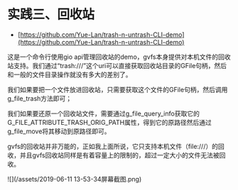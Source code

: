 # 实践三、回收站

* [https://github.com/Yue-Lan/trash-n-untrash-CLI-demo](https://github.com/Yue-Lan/trash-n-untrash-CLI-demo)

这是一个命令行使用gio api管理回收站的demo，gvfs本身提供对本机文件的回收站支持。我们通过“trash:///”这个uri可以直接获取回收站目录的GFile句柄，然后和一般的文件目录操作就没有多大的差别了。

我们如果要把一个文件放进回收站，只需要获取这个文件的GFile句柄，然后调用g\_file\_trash方法即可；

我们如果要还原一个回收站文件，需要通过g\_file\_query\_info获取它的G\_FILE\_ATTRIBUTE\_TRASH\_ORIG\_PATH属性，得到它的原路径然后通过g\_file\_move将其移动到原路径即可。

gvfs的回收站并非万能的，正如我上面所说，它只支持本机文件（file:///）的回收，并且gvfs回收站同样是有着容量上的限制的，超过一定大小的文件无法被回收。

![](/assets/2019-06-11 13-53-34屏幕截图.png)

